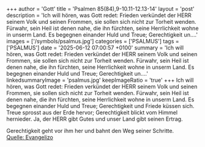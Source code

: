 +++
author = 'Gott'
title = 'Psalmen 85(84),9-10.11-12.13-14'
layout = 'post'
description = 'Ich will hören, was Gott redet: Frieden verkündet der HERR seinem Volk und seinen Frommen, sie sollen sich nicht zur Torheit wenden. Fürwahr, sein Heil ist denen nahe, die ihn fürchten, seine Herrlichkeit wohne in unserm Land. Es begegnen einander Huld und Treue; Gerechtigkeit un....'
images = ['/symbols/psalmus.jpg']
categories = ['PSALMUS']
tags = ['PSALMUS']
date = '2025-06-12 07:00:57 +0100'
summary = 'Ich will hören, was Gott redet: Frieden verkündet der HERR seinem Volk und seinen Frommen, sie sollen sich nicht zur Torheit wenden. Fürwahr, sein Heil ist denen nahe, die ihn fürchten, seine Herrlichkeit wohne in unserm Land. Es begegnen einander Huld und Treue; Gerechtigkeit un....'
linkedsummaryImage = 'psalmus.jpg'
keepImageRatio = 'true'
+++
Ich will hören, was Gott redet: Frieden verkündet der HERR seinem Volk und seinen Frommen, sie sollen sich nicht zur Torheit wenden.
Fürwahr, sein Heil ist denen nahe, die ihn fürchten, seine Herrlichkeit wohne in unserm Land.
Es begegnen einander Huld und Treue; Gerechtigkeit und Friede küssen sich.<!--more-->
Treue sprosst aus der Erde hervor; Gerechtigkeit blickt vom Himmel hernieder.
Ja, der HERR gibt Gutes und unser Land gibt seinen Ertrag.

Gerechtigkeit geht vor ihm her und bahnt den Weg seiner Schritte.<br> [Quelle: Evangelizo](https://evangeliumtagfuertag.org/DE/gospel)